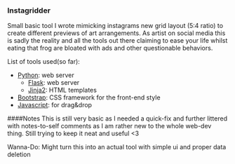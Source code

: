 ### Instagridder

Small basic tool I wrote mimicking instagrams new grid layout (5:4 ratio) to create different previews of art arrangements.
As artist on social media this is sadly the reality and all the tools out there claiming to ease your life whilst eating that frog
are bloated with ads and other questionable behaviors.

List of tools used(so far):

* [Python](https://python.org): web server
  * [Flask](https://flask.palletsprojects.com/en/3.0.x/): web server
  * [Jinja2](https://jinja.palletsprojects.com/en/3.1.x/): HTML templates
* [Bootstrap](https://getbootstrap.com/): CSS framework for the front-end style
* [Javascript](https://developer.mozilla.org/en-US/docs/Web/JavaScript): for drag&drop 

####Notes
This is still very basic as I needed a quick-fix and further littered with notes-to-self comments as I am rather new to the whole web-dev thing. Still trying to keep it neat and useful <3

Wanna-Do: Might turn this into an actual tool with simple ui and proper data deletion